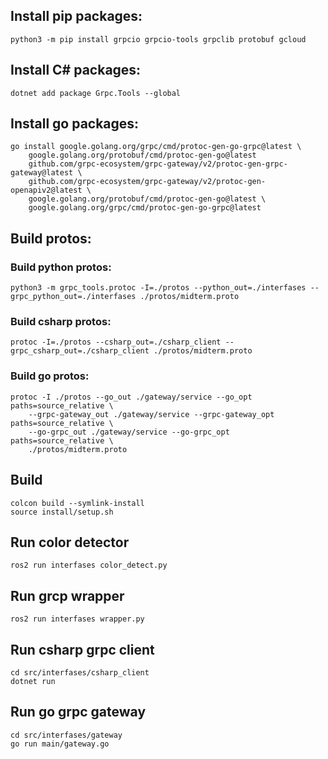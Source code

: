 ## Install pip packages:
```
python3 -m pip install grpcio grpcio-tools grpclib protobuf gcloud
```

## Install C# packages:
```
dotnet add package Grpc.Tools --global
```

## Install go packages:
```
go install google.golang.org/grpc/cmd/protoc-gen-go-grpc@latest \
    google.golang.org/protobuf/cmd/protoc-gen-go@latest
    github.com/grpc-ecosystem/grpc-gateway/v2/protoc-gen-grpc-gateway@latest \
    github.com/grpc-ecosystem/grpc-gateway/v2/protoc-gen-openapiv2@latest \
    google.golang.org/protobuf/cmd/protoc-gen-go@latest \
    google.golang.org/grpc/cmd/protoc-gen-go-grpc@latest
```

## Build protos:

### Build python protos:
```
python3 -m grpc_tools.protoc -I=./protos --python_out=./interfases --grpc_python_out=./interfases ./protos/midterm.proto
```

### Build csharp protos:
```
protoc -I=./protos --csharp_out=./csharp_client --grpc_csharp_out=./csharp_client ./protos/midterm.proto
```

### Build go protos:
```
protoc -I ./protos --go_out ./gateway/service --go_opt paths=source_relative \
    --grpc-gateway_out ./gateway/service --grpc-gateway_opt paths=source_relative \
    --go-grpc_out ./gateway/service --go-grpc_opt paths=source_relative \
    ./protos/midterm.proto
```

## Build
```
colcon build --symlink-install
source install/setup.sh
```

## Run color detector
```
ros2 run interfases color_detect.py
```

## Run grcp wrapper
```
ros2 run interfases wrapper.py
```

## Run csharp grpc client
```
cd src/interfases/csharp_client
dotnet run
```

## Run go grpc gateway
```
cd src/interfases/gateway
go run main/gateway.go
```
